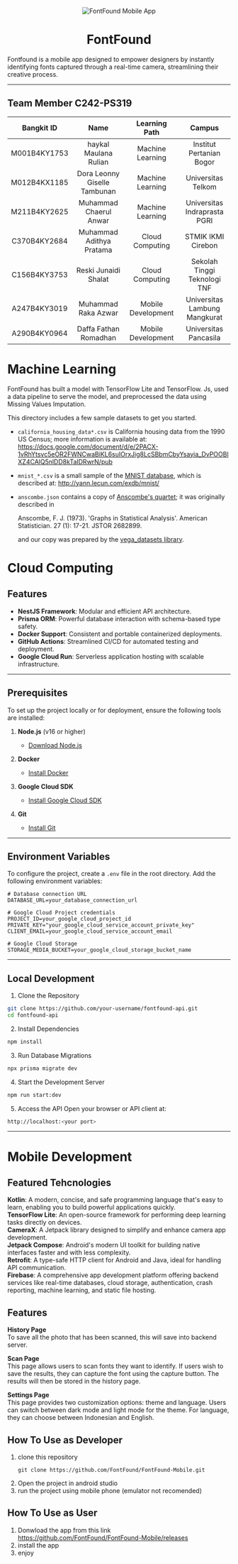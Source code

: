<p align="center">
  <img src="https://res.cloudinary.com/dyg5rtwwe/image/upload/v1733753082/rhwrs4hfyeifxivof3oy.png" alt="FontFound Mobile App">
</p>

<h1 align="center">FontFound</h1>

Fontfound is a mobile app designed to empower designers by instantly identifying fonts captured through a real-time camera, streamlining their creative process.

---

## Team Member C242-PS319		
<div align="center">

| Bangkit ID |             Name             |   Learning Path    |             Campus            |
|:----------:|:----------------------------:|:------------------:|:-----------------------------:|
|M001B4KY1753| haykal Maulana Rulian        | Machine Learning   | Institut Pertanian Bogor      |
|M012B4KX1185| Dora Leonny Giselle Tambunan | Machine Learning   | Universitas Telkom            |
|M211B4KY2625| Muhammad Chaerul Anwar       | Machine Learning   | Universitas Indraprasta PGRI  |
|C370B4KY2684| Muhammad Adithya Pratama     | Cloud Computing    | STMIK IKMI Cirebon            |
|C156B4KY3753| Reski Junaidi Shalat         | Cloud Computing    | Sekolah Tinggi Teknologi TNF  |
|A247B4KY3019| Muhammad Raka Azwar          | Mobile Development | Universitas Lambung Mangkurat |
|A290B4KY0964| Daffa Fathan Romadhan        | Mobile Development | Universitas Pancasila         |

</div>

# Machine Learning
FontFound has built a model with TensorFlow Lite and TensorFlow. Js, used a data pipeline to serve the model, and preprocessed the data using Missing Values Imputation.

This directory includes a few sample datasets to get you started.

*   `california_housing_data*.csv` is California housing data from the 1990 US
    Census; more information is available at:
    https://docs.google.com/document/d/e/2PACX-1vRhYtsvc5eOR2FWNCwaBiKL6suIOrxJig8LcSBbmCbyYsayia_DvPOOBlXZ4CAlQ5nlDD8kTaIDRwrN/pub

*   `mnist_*.csv` is a small sample of the
    [MNIST database](https://en.wikipedia.org/wiki/MNIST_database), which is
    described at: http://yann.lecun.com/exdb/mnist/

*   `anscombe.json` contains a copy of
    [Anscombe's quartet](https://en.wikipedia.org/wiki/Anscombe%27s_quartet); it
    was originally described in

    Anscombe, F. J. (1973). 'Graphs in Statistical Analysis'. American
    Statistician. 27 (1): 17-21. JSTOR 2682899.

    and our copy was prepared by the
    [vega_datasets library](https://github.com/altair-viz/vega_datasets/blob/4f67bdaad10f45e3549984e17e1b3088c731503d/vega_datasets/_data/anscombe.json).

# Cloud Computing
## Features

- **NestJS Framework**: Modular and efficient API architecture.
- **Prisma ORM**: Powerful database interaction with schema-based type safety.
- **Docker Support**: Consistent and portable containerized deployments.
- **GitHub Actions**: Streamlined CI/CD for automated testing and deployment.
- **Google Cloud Run**: Serverless application hosting with scalable infrastructure.

---

## Prerequisites

To set up the project locally or for deployment, ensure the following tools are installed:

1. **Node.js** (v16 or higher)  
   - [Download Node.js](https://nodejs.org/)
   
2. **Docker**  
   - [Install Docker](https://www.docker.com/get-started)
   
3. **Google Cloud SDK**  
   - [Install Google Cloud SDK](https://cloud.google.com/sdk/docs/install)
   
4. **Git**  
   - [Install Git](https://git-scm.com/)

---

## Environment Variables

To configure the project, create a `.env` file in the root directory. Add the following environment variables:

```env
# Database connection URL
DATABASE_URL=your_database_connection_url

# Google Cloud Project credentials
PROJECT_ID=your_google_cloud_project_id
PRIVATE_KEY="your_google_cloud_service_account_private_key"
CLIENT_EMAIL=your_google_cloud_service_account_email

# Google Cloud Storage
STORAGE_MEDIA_BUCKET=your_google_cloud_storage_bucket_name
```

---

## Local Development
1. Clone the Repository
```bash
git clone https://github.com/your-username/fontfound-api.git
cd fontfound-api
```

2. Install Dependencies
```bash
npm install
```

3. Run Database Migrations
```bash
npx prisma migrate dev
```

4. Start the Development Server
```bash
npm run start:dev
```

5. Access the API Open your browser or API client at:
```bash
http://localhost:<your port>
```

---

# Mobile Development

## Featured Tehcnologies

**Kotlin**: A modern, concise, and safe programming language that's easy to learn, enabling you to build powerful applications quickly.  
**TensorFlow Lite**: An open-source framework for performing deep learning tasks directly on devices.  
**CameraX**: A Jetpack library designed to simplify and enhance camera app development.  
**Jetpack Compose**: Android's modern UI toolkit for building native interfaces faster and with less complexity.  
**Retrofit**: A type-safe HTTP client for Android and Java, ideal for handling API communication.  
**Firebase**: A comprehensive app development platform offering backend services like real-time databases, cloud storage, authentication, crash reporting, machine learning, and static file hosting.  

## Features

**History Page** <br>
To save all the photo that has been scanned, this will save into backend server.

**Scan Page** <br>
This page allows users to scan fonts they want to identify. If users wish to save the results, they can capture the font using the capture button. The results will then be stored in the history page.

**Settings Page** <br>
This page provides two customization options: theme and language. Users can switch between dark mode and light mode for the theme. For language, they can choose between Indonesian and English.

## How To Use as Developer

1. clone this repository
   ```
   git clone https://github.com/FontFound/FontFound-Mobile.git
   ```
2. Open the project in android studio
3. run the project using mobile phone (emulator not recomended)

## How To Use as User

1. Donwload the app from this link https://github.com/FontFound/FontFound-Mobile/releases
2. install the app
3. enjoy
